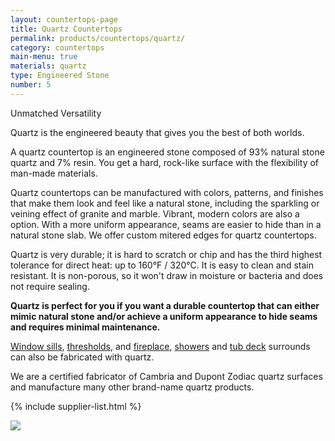 ```yaml
---
layout: countertops-page
title: Quartz Countertops
permalink: products/countertops/quartz/
category: countertops
main-menu: true
materials: quartz
type: Engineered Stone
number: 5
---
```


<div class="content">
<div class="content__text">
<p class="is-first-heading h2">Unmatched Versatility</p>
<p class="h3">Quartz is the engineered beauty that gives you the best of both worlds.</p>

A quartz countertop is an engineered stone composed of 93% natural stone quartz and 7% resin. You get a hard, rock-like surface with the flexibility of man-made materials.

Quartz countertops can be manufactured with colors, patterns, and finishes that make them look and feel like a natural stone, including the sparkling or veining effect of granite and marble. Vibrant, modern colors are also a option. With a more uniform appearance, seams are easier to hide than in a natural stone slab. We offer custom mitered edges for quartz countertops.

Quartz is very durable; it is hard to scratch or chip and has the third highest tolerance for direct heat: up to 160&deg;F / 320&deg;C. It is easy to clean and stain resistant. It is non-porous, so it won't draw in moisture or bacteria and does not require sealing.

**Quartz is perfect for you if you want a durable countertop that can either mimic natural stone and/or achieve a uniform appearance to hide seams and requires minimal maintenance.**

<a href="{{ site.url }}/products/window-sills/">Window sills</a>, <a href="{{ site.url }}/products/thresholds/">thresholds</a>, and <a href="{{ site.url }}/products/surrounds/fireplace/">fireplace</a>, <a href="{{ site.url }}/products/surrounds/showers/">showers</a> and <a href="{{ site.url }}/products/surrounds/tub-deck/">tub deck</a> surrounds can also be fabricated with quartz.

We are a certified fabricator of Cambria and Dupont Zodiac quartz surfaces and manufacture many other brand-name quartz products.

{% include supplier-list.html %}
</div>

<div class="content__image fixedsticky">
<img src="{{ site.url }}/assets/images/kitchen-2.jpg">
</div>
</div>
